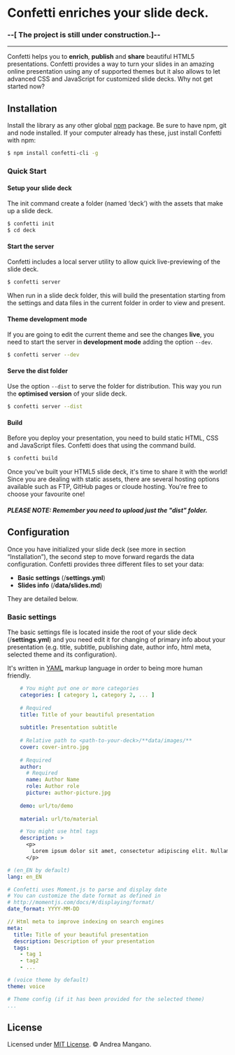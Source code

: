 # Confetti enriches your slide deck.
### --[ The project is still under construction.]--
---

Confetti helps you to **enrich**, **publish** and **share** beautiful HTML5 presentations.
Confetti provides a way to turn your slides in an amazing online presentation
using any of supported themes but it also allows to let advanced CSS and
JavaScript for customized slide decks. Why not get started now?

## Installation
Install the library as any other global [npm](https://www.npmjs.com) package. Be sure to have npm, git and node installed. If your computer already has these, just install Confetti with npm:

``` bash
$ npm install confetti-cli -g
```

### Quick Start

#### Setup your slide deck

The init command create a folder (named ‘deck’) with the assets that make up a slide deck.

``` bash
$ confetti init
$ cd deck
```

#### Start the server
Confetti includes a local server utility to allow quick live-previewing of the slide deck.

``` bash
$ confetti server
```
When run in a slide deck folder, this will build the presentation starting from the settings and data files in the current folder in order to view and present.

#### Theme development mode
If you are going to edit the current theme and see the changes **live**, you need to start the server in **development mode** adding the option `` --dev ``.

``` bash
$ confetti server --dev
```

#### Serve the dist folder
Use the option `` --dist `` to serve the folder for distribution. This way you run the **optimised version** of your slide deck.

``` bash
$ confetti server --dist
```

#### Build
Before you deploy your presentation, you need to build static HTML, CSS and JavaScript files.
Confetti does that using the command build.

``` bash
$ confetti build
```

Once you've built your HTML5 slide deck, it's time to share it with the world! 
Since you are dealing with static assets, there are several hosting options available such as FTP, GitHub pages or cloude hosting. You're free to choose your favourite one!

##### PLEASE NOTE: Remember you need to upload just the "dist" folder.

## Configuration

Once you have initialized your slide deck (see more in section “Installation”), the second step to move forward regards the data configuration. Confetti provides three different files to set your data:

* **Basic settings** (<path-to-your-deck>/**settings.yml**)
* **Slides info** (<path-to-your-deck>/**data/slides.md**)

They are detailed below.

### Basic settings
The basic settings file is located inside the root of your slide deck (<path-to-your-deck>/**settings.yml**) and you need edit it for changing of primary info about your presentation (e.g. title, subtitle, publishing date, author info, html meta, selected theme and its configuration).

It's written in [YAML](http://yaml.org/) markup language in order to being more human friendly.

``` yaml
    # You might put one or more categories
    categories: [ category 1, category 2, ... ]
    
    # Required
    title: Title of your beautiful presentation
    
    subtitle: Presentation subtitle
    
    # Relative path to <path-to-your-deck>/**data/images/**
    cover: cover-intro.jpg
    
    # Required
    author:
      # Required
      name: Author Name
      role: Author role
      picture: author-picture.jpg
      
    demo: url/to/demo
    
    material: url/to/material

    # You might use html tags
    description: >
      <p>
        Lorem ipsum dolor sit amet, consectetur adipiscing elit. Nullam vel aliquam eros,quis commodo arcu...
      </p>

# (en_EN by default) 
lang: en_EN

# Confetti uses Moment.js to parse and display date
# You can customize the date format as defined in
# http://momentjs.com/docs/#/displaying/format/
date_format: YYYY-MM-DD

// Html meta to improve indexing on search engines
meta:
  title: Title of your beautiful presentation
  description: Description of your presentation
  tags:
    - tag 1
    - tag2 
    - ...

# (voice theme by default) 
theme: voice

# Theme config (if it has been provided for the selected theme)
...

```

## License

Licensed under [MIT License](LICENSE). © Andrea Mangano.
